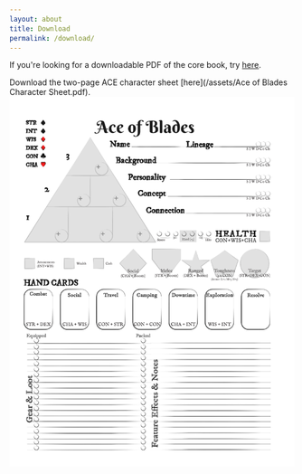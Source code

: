 ```yaml
---
layout: about
title: Download
permalink: /download/
---
```


If you're looking for a downloadable PDF of the core book, try [here](https://drivethrurpg.com/en/product/467201/Ace-of-Blades).

Download the two-page ACE character sheet [here](/assets/Ace of Blades Character Sheet.pdf).
![character sheet front](/assets/images/character_sheet.png)

